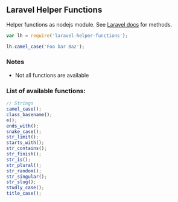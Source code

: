 ## Laravel Helper Functions

Helper functions as nodejs module. See [Laravel docs](https://laravel.com/docs/master/helpers#available-methods) for methods.

```javascript
var lh = require('laravel-helper-functions');

lh.camel_case('Foo bar Baz');
```

### Notes

- Not all functions are available

### List of available functions:

```javascript
// Strings
camel_case();
class_basename();
e();
ends_with();
snake_case();
str_limit();
starts_with();
str_contains();
str_finish();
str_is();
str_plural();
str_random();
str_singular();
str_slug();
studly_case();
title_case();
```
